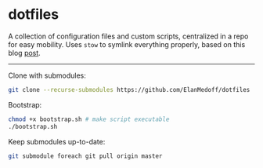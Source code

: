 # dotfiles

A collection of configuration files and custom scripts, centralized in a repo for easy mobility. Uses `stow` to symlink everything properly, based on this blog [post](https://www.jakewiesler.com/blog/managing-dotfiles).

---

Clone with submodules:

```sh
git clone --recurse-submodules https://github.com/ElanMedoff/dotfiles
```

Bootstrap:

```sh
chmod +x bootstrap.sh # make script executable
./bootstrap.sh
```

Keep submodules up-to-date:

```sh
git submodule foreach git pull origin master
```


